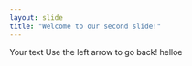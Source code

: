 ```yaml
---
layout: slide
title: "Welcome to our second slide!"
---
```

Your text
Use the left arrow to go back!
helloe
